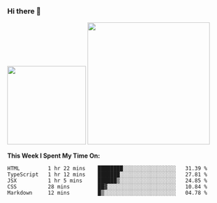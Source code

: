 ### Hi there 👋

<!--
**nestor22/nestor22** is a ✨ _special_ ✨ repository because its `README.md` (this file) appears on your GitHub profile.

Here are some ideas to get you started:

- 🔭 I’m currently working on ...
- 🌱 I’m currently learning ...
- 👯 I’m looking to collaborate on ...
- 🤔 I’m looking for help with ...
- 💬 Ask me about ...
- 📫 How to reach me: ...
- 😄 Pronouns: ...
- ⚡ Fun fact: ...
-->


<img height="180em" src="https://github-readme-stats.vercel.app/api?username=nestor22&show_icons=true&hide_border=true&&count_private=true&include_all_commits=true&theme=radical" />
<img height="280em" src="https://github-readme-stats.vercel.app/api/top-langs/?username=nestor22&layout=compact)](https://github.com/nestor22/github-readme-stats&theme=radical"  />



**This Week I Spent My Time On:**
<!--START_SECTION:waka-->
```text
HTML         1 hr 22 mins    ████████░░░░░░░░░░░░░░░░░   31.39 % 
TypeScript   1 hr 12 mins    ███████░░░░░░░░░░░░░░░░░░   27.81 % 
JSX          1 hr 5 mins     ██████▒░░░░░░░░░░░░░░░░░░   24.85 % 
CSS          28 mins         ██▓░░░░░░░░░░░░░░░░░░░░░░   10.84 % 
Markdown     12 mins         █▒░░░░░░░░░░░░░░░░░░░░░░░   04.78 % 
```
<!--END_SECTION:waka-->


